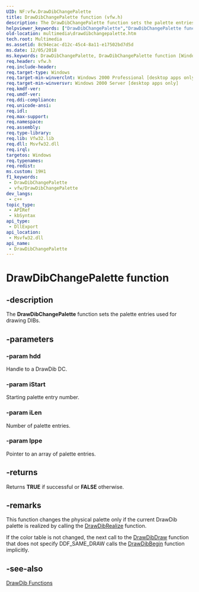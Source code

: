 ```yaml
---
UID: NF:vfw.DrawDibChangePalette
title: DrawDibChangePalette function (vfw.h)
description: The DrawDibChangePalette function sets the palette entries used for drawing DIBs.
helpviewer_keywords: ["DrawDibChangePalette","DrawDibChangePalette function [Windows Multimedia]","_win32_DrawDibChangePalette","multimedia.drawdibchangepalette","vfw/DrawDibChangePalette"]
old-location: multimedia\drawdibchangepalette.htm
tech.root: Multimedia
ms.assetid: 8c94ecac-d12c-45c4-8a11-e17502bd7d5d
ms.date: 12/05/2018
ms.keywords: DrawDibChangePalette, DrawDibChangePalette function [Windows Multimedia], _win32_DrawDibChangePalette, multimedia.drawdibchangepalette, vfw/DrawDibChangePalette
req.header: vfw.h
req.include-header: 
req.target-type: Windows
req.target-min-winverclnt: Windows 2000 Professional [desktop apps only]
req.target-min-winversvr: Windows 2000 Server [desktop apps only]
req.kmdf-ver: 
req.umdf-ver: 
req.ddi-compliance: 
req.unicode-ansi: 
req.idl: 
req.max-support: 
req.namespace: 
req.assembly: 
req.type-library: 
req.lib: Vfw32.lib
req.dll: Msvfw32.dll
req.irql: 
targetos: Windows
req.typenames: 
req.redist: 
ms.custom: 19H1
f1_keywords:
 - DrawDibChangePalette
 - vfw/DrawDibChangePalette
dev_langs:
 - c++
topic_type:
 - APIRef
 - kbSyntax
api_type:
 - DllExport
api_location:
 - Msvfw32.dll
api_name:
 - DrawDibChangePalette
---
```


# DrawDibChangePalette function


## -description

The <b>DrawDibChangePalette</b> function sets the palette entries used for drawing DIBs.

## -parameters

### -param hdd

Handle to a DrawDib DC.

### -param iStart

Starting palette entry number.

### -param iLen

Number of palette entries.

### -param lppe

Pointer to an array of palette entries.

## -returns

Returns <b>TRUE</b> if successful or <b>FALSE</b> otherwise.

## -remarks

This function changes the physical palette only if the current DrawDib palette is realized by calling the <a href="https://docs.microsoft.com/windows/desktop/api/vfw/nf-vfw-drawdibrealize">DrawDibRealize</a> function.

If the color table is not changed, the next call to the <a href="https://docs.microsoft.com/windows/desktop/api/vfw/nf-vfw-drawdibdraw">DrawDibDraw</a> function that does not specify DDF_SAME_DRAW calls the <a href="https://docs.microsoft.com/windows/desktop/api/vfw/nf-vfw-drawdibbegin">DrawDibBegin</a> function implicitly.

## -see-also

<a href="https://docs.microsoft.com/windows/desktop/Multimedia/drawdib-functions">DrawDib Functions</a>

